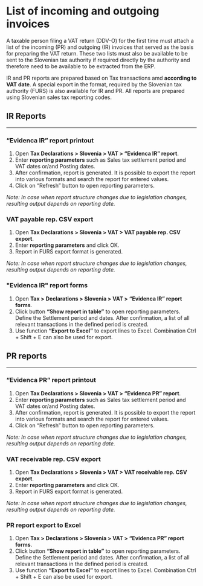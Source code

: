 # List of incoming and outgoing invoices

A taxable person filing a VAT return (DDV-O) for the first time must attach a list of the incoming (PR) and outgoing (IR) invoices that served as the basis for preparing the VAT return. These two lists must also be available to be sent to the Slovenian tax authority if required directly by the authority and therefore need to be available to be extracted from the ERP.

IR and PR reports are prepared based on Tax transactions amd **according to VAT date**.  A special export in the format, required by the Slovenian tax authority (FURS) is also available for IR and PR. All reports are prepared using Slovenian sales tax reporting codes.

## IR Reports 
---

### “Evidenca IR” report printout

1. Open **Tax Declarations > Slovenia > VAT > “Evidenca IR” report**.
2. Enter **reporting parameters** such as Sales tax settlement period and VAT dates or/and Posting dates. 
3. After confirmation, report is generated. It is possible to export the report into various formats and search the report for entered values.
4. Click on “Refresh” button to open reporting parameters. 

_Note: In case when report structure changes due to legislation changes, resulting output depends on reporting date._ 

### VAT payable rep. CSV export  

1. Open **Tax Declarations > Slovenia > VAT > VAT payable rep. CSV export**.
2. Enter **reporting parameters** and click OK. 
3. Report in FURS export format is generated.  

_Note: In case when report structure changes due to legislation changes, resulting output depends on reporting date._ 
### "Evidenca IR" report forms

1. Open **Tax > Declarations > Slovenia > VAT > “Evidenca IR” report forms**.
2. Click button **“Show report in table”** to open reporting parameters. Define the Settlement period and dates. After confirmation, a list of all relevant transactions in the defined period is created.  
3. Use function **“Export to Excel”** to export lines to Excel. Combination Ctrl + Shift + E can also be used for export.  


## PR reports 
---

### “Evidenca PR” report printout
1. Open **Tax Declarations > Slovenia > VAT > “Evidenca PR” report**.
2. Enter **reporting parameters** such as Sales tax settlement period and VAT dates or/and Posting dates. 
3. After confirmation, report is generated. It is possible to export the report into various formats and search the report for entered values.
4. Click on “Refresh” button to open reporting parameters. 

_Note: In case when report structure changes due to legislation changes, resulting output depends on reporting date._ 

### VAT receivable rep. CSV export 
1. Open **Tax Declarations > Slovenia > VAT > VAT receivable rep. CSV export**.
2. Enter **reporting parameters** and click OK. 
3. Report in FURS export format is generated. 

_Note: In case when report structure changes due to legislation changes, resulting output depends on reporting date._ 

### PR report export to Excel

1. Open **Tax > Declarations > Slovenia > VAT > “Evidenca PR” report forms**.
2. Click button **“Show report in table”** to open reporting parameters. Define the Settlement period and dates. After confirmation, a list of all relevant transactions in the defined period is created.  
3. Use function **“Export to Excel”** to export lines to Excel. Combination Ctrl + Shift + E can also be used for export.  

